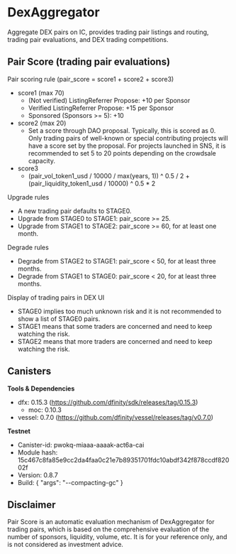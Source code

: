 # DexAggregator

Aggregate DEX pairs on IC, provides trading pair listings and routing, trading pair evaluations, and DEX trading competitions.

## Pair Score (trading pair evaluations)

Pair scoring rule (pair_score = score1 + score2 + score3)

- score1 (max 70)
    - (Not verified) ListingReferrer Propose: +10 per Sponsor
    - Verified ListingReferrer Propose: +15 per Sponsor
    - Sponsored (Sponsors >= 5): +10
- score2 (max 20)
    - Set a score through DAO proposal. Typically, this is scored as 0. Only trading pairs of well-known or special contributing projects will have a score set by the proposal. For projects launched in SNS, it is recommended to set 5 to 20 points depending on the crowdsale capacity.
- score3
    - (pair_vol_token1_usd / 10000 / max(years, 1)) ^ 0.5 / 2  +  (pair_liquidity_token1_usd / 10000) ^ 0.5 * 2

Upgrade rules

- A new trading pair defaults to STAGE0.
- Upgrade from STAGE0 to STAGE1: pair_score >= 25.
- Upgrade from STAGE1 to STAGE2: pair_score >= 60, for at least one month.

Degrade rules

- Degrade from STAGE2 to STAGE1: pair_score < 50, for at least three months.
- Degrade from STAGE1 to STAGE0: pair_score < 20, for at least three months.

Display of trading pairs in DEX UI

- STAGE0 implies too much unknown risk and it is not recommended to show a list of STAGE0 pairs.
- STAGE1 means that some traders are concerned and need to keep watching the risk.
- STAGE2 means that more traders are concerned and need to keep watching the risk.

## Canisters

**Tools & Dependencies**

- dfx: 0.15.3 (https://github.com/dfinity/sdk/releases/tag/0.15.3)
    - moc: 0.10.3 
- vessel: 0.7.0 (https://github.com/dfinity/vessel/releases/tag/v0.7.0)

**Testnet**

- Canister-id: pwokq-miaaa-aaaak-act6a-cai
- Module hash: 15c467c8fa85e9cc2da4faa0c21e7b89351701fdc10abdf342f878ccdf82002f
- Version: 0.8.7
- Build: {
    "args": "--compacting-gc"
}

## Disclaimer

Pair Score is an automatic evaluation mechanism of DexAggregator for trading pairs, which is based on the comprehensive evaluation of the number of sponsors, liquidity, volume, etc. It is for your reference only, and is not considered as investment advice.